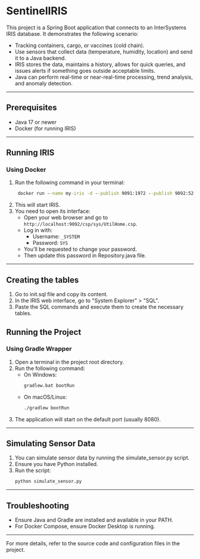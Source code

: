 # SentinelIRIS

This project is a Spring Boot application that connects to an InterSystems IRIS database. 
It demonstrates the following scenario:
- Tracking containers, cargo, or vaccines (cold chain).
- Use sensors that collect data (temperature, humidity, location) and send it to a Java backend. 
- IRIS stores the data, maintains a history, allows for quick queries, and issues alerts if something goes outside acceptable limits. 
- Java can perform real-time or near-real-time processing, trend analysis, and anomaly detection.

---

## Prerequisites
- Java 17 or newer
- Docker (for running IRIS)

---

## Running IRIS

### Using Docker
1. Run the following command in your terminal:
   ```cmd
    docker run --name my-iris -d --publish 9091:1972 --publish 9092:52773 intersystems/iris-community:latest-cd
   ```
2. This will start IRIS.
3. You need to open its interface:
    - Open your web browser and go to `http://localhost:9092/csp/sys/UtilHome.csp`.
    - Log in with:
      - Username: `_SYSTEM`
      - Password: `SYS`
    - You'll be requested to change your password.
    - Then update this password in Repository.java file.

---

## Creating the tables

1. Go to init.sql file and copy its content.
2. In the IRIS web interface, go to "System Explorer" > "SQL".
3. Paste the SQL commands and execute them to create the necessary tables.

## Running the Project

### Using Gradle Wrapper
1. Open a terminal in the project root directory.
2. Run the following command:
   - On Windows:
     ```cmd
     gradlew.bat bootRun
     ```
   - On macOS/Linux:
     ```sh
     ./gradlew bootRun
     ```
3. The application will start on the default port (usually 8080).

---

## Simulating Sensor Data

1. You can simulate sensor data by running the simulate_sensor.py script.
2. Ensure you have Python installed.
3. Run the script:
    ```sh
    python simulate_sensor.py
    ```
---

## Troubleshooting
- Ensure Java and Gradle are installed and available in your PATH.
- For Docker Compose, ensure Docker Desktop is running.

---

For more details, refer to the source code and configuration files in the project.


